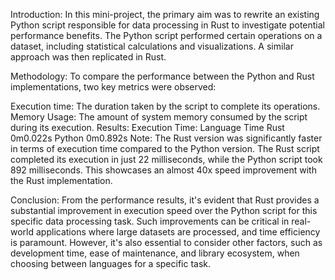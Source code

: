 Introduction:
In this mini-project, the primary aim was to rewrite an existing Python script responsible for data processing in Rust to investigate potential performance benefits. The Python script performed certain operations on a dataset, including statistical calculations and visualizations. A similar approach was then replicated in Rust.

Methodology:
To compare the performance between the Python and Rust implementations, two key metrics were observed:

Execution time: The duration taken by the script to complete its operations.
Memory Usage: The amount of system memory consumed by the script during its execution.
Results:
Execution Time:
Language	Time
Rust	0m0.022s
Python	0m0.892s
Note: The Rust version was significantly faster in terms of execution time compared to the Python version. The Rust script completed its execution in just 22 milliseconds, while the Python script took 892 milliseconds. This showcases an almost 40x speed improvement with the Rust implementation.

Conclusion:
From the performance results, it's evident that Rust provides a substantial improvement in execution speed over the Python script for this specific data processing task. Such improvements can be critical in real-world applications where large datasets are processed, and time efficiency is paramount. However, it's also essential to consider other factors, such as development time, ease of maintenance, and library ecosystem, when choosing between languages for a specific task.

